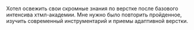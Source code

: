Хотел освежить свои скромные знания по верстке после базового интенсива хтмл-академии. Мне нужно было повторить пройденное, изучить современный инструментарий и приемы адаптивной верстки.
